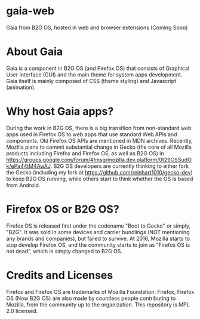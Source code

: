 # gaia-web
Gaia from B2G OS, hosted in web and browser extensions (Coming Soon)

# About Gaia
Gaia is a component in B2G OS (and Firefox OS) that consists of Graphical User Interface (GUI) and the main theme for system apps development. Gaia itself is mainly composed of CSS (theme styling) and Javascript (animation).

# Why host Gaia apps?
During the work in B2G OS, there is a big transition from non-standard web apps used in Firefox OS to web apps that use standard Web APIs and components. Old Firefox OS APIs are mentioned in MDN archives.
Recently, Mozilla plans to commit substantial change in Gecko (the core of all Mozilla products including Firefox and Firefox OS, as well as B2G OS) in https://groups.google.com/forum/#!msg/mozilla.dev.platform/0t29OSSudOk/ePa44tM4AwAJ.
B2G OS developers are currently thinking to either fork the Gecko (including my fork at https://github.com/reinhart1010/gecko-dev) to keep B2G OS running, while others start to think whether the OS is based from Android.

# Firefox OS or B2G OS?
Firefox OS is released first under the codename "Boot to Gecko" or simply, "B2G". It was sold in some devices and carrier bundlings (NOT mentioning any brands and companies), but failed to survive. At 2016, Mozilla starts to stop develop Firefox OS, and the community starts to join as "Firefox OS is not dead", which is simply changed to B2G OS.

# Credits and Licenses
Firefox and Firefox OS are trademarks of Mozilla Foundation.
Firefox, Firefox OS (Now B2G OS) are also made by countless people contributing to Mozilla, from the community up to the organization.
This repository is MPL 2.0 licensed.
